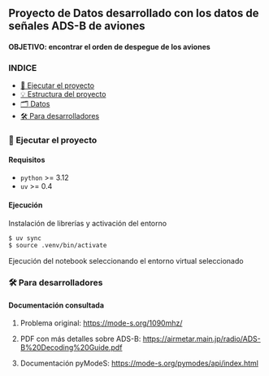 ## Proyecto de Datos desarrollado con los datos de señales ADS-B de aviones

#### OBJETIVO: encontrar el orden de despegue de los aviones

### INDICE
- [🚀 Ejecutar el proyecto](#ejecutar-el-proyecto)
- [💡 Estructura del proyecto](#)
- [🗂️ Datos](#)
- [🛠️ Para desarrolladores](#para-desarrolladores)
<!--- [Estrategias](#)-->

### 🚀 Ejecutar el proyecto
#### Requisitos
+ `python` >= 3.12
+ `uv` >= 0.4
#### Ejecución
Instalación de librerías y activación del entorno

```bash
$ uv sync
$ source .venv/bin/activate
```
Ejecución del notebook seleccionando el entorno virtual seleccionado

### 🛠️ Para desarrolladores
#### Documentación consultada

1. Problema original: https://mode-s.org/1090mhz/

2. PDF con más detalles sobre ADS-B: https://airmetar.main.jp/radio/ADS-B%20Decoding%20Guide.pdf

3. Documentación pyModeS: https://mode-s.org/pymodes/api/index.html